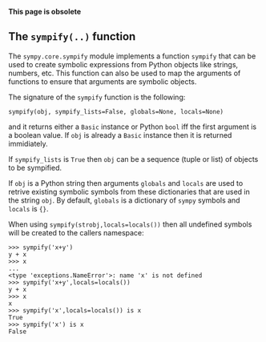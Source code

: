 **This page is obsolete**

## The `sympify(..)` function ##

The `sympy.core.sympify` module implements a function `sympify`
that can be used to create symbolic expressions from Python
objects like strings, numbers, etc. This function can also
be used to map the arguments of functions to ensure that
arguments are symbolic objects.

The signature of the `sympify` function is the following:
```
sympify(obj, sympify_lists=False, globals=None, locals=None)
```
and it returns either a `Basic` instance or Python `bool` iff the
first argument is a boolean value. If `obj` is  already a `Basic`
instance then it is returned immidiately.

If `sympify_lists` is `True` then `obj` can be a sequence (tuple or list)
of objects to be sympified.

If `obj` is a Python string then
arguments `globals` and `locals` are used to retrive existing
symbolic symbols from these dictionaries that are used in the
string `obj`. By default, `globals` is a dictionary of `sympy`
symbols and `locals` is `{}`.

When using `sympify(strobj,locals=locals())` then all undefined
symbols will be created to the callers namespace:
```
>>> sympify('x+y')
y + x
>>> x
...
<type 'exceptions.NameError'>: name 'x' is not defined
>>> sympify('x+y',locals=locals())
y + x
>>> x
x
>>> sympify('x',locals=locals()) is x
True
>>> sympify('x') is x
False
```